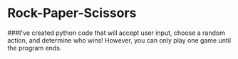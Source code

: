 # Rock-Paper-Scissors

###I've created python code that will accept user input, choose a random action, and determine who wins! However, you can only play one game until the program ends.
